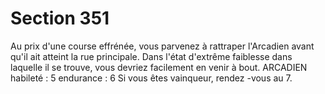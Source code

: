 # Section 351

Au prix d'une course effrénée, vous parvenez à rattraper
l'Arcadien avant qu'il ait atteint la rue principale. Dans l'état
d'extrême faiblesse dans laquelle il se trouve, vous devriez
facilement en venir à bout.
ARCADIEN  habileté  : 5 endurance  : 6
Si vous êtes vainqueur, rendez -vous au 7.